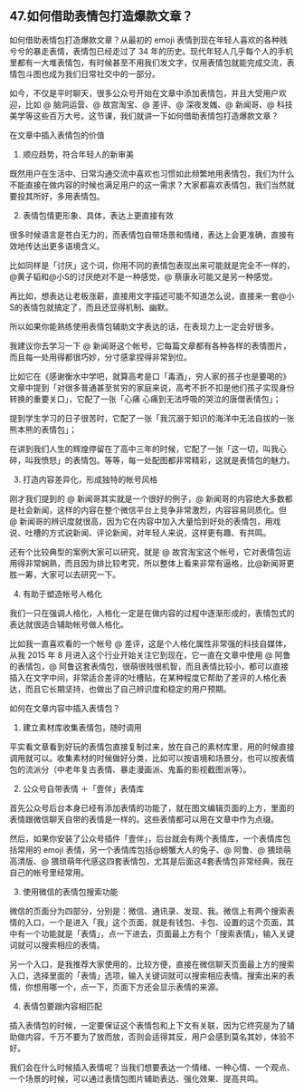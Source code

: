 ## 47.如何借助表情包打造爆款文章？
如何借助表情包打造爆款文章？从最初的 emoji 表情到现在年轻人喜欢的各种贱兮兮的暴走表情，表情包已经走过了 34 年的历史。现代年轻人几乎每个人的手机里都有一大堆表情包，有时候甚至不用我们发文字，仅用表情包就能完成交流，表情包斗图也成为我们日常社交中的一部分。


如今，不仅是平时聊天，很多公众号开始在文章中添加表情包，并且大受用户欢迎，比如 @ 脑洞运营、@ 故宫淘宝、@ 差评、@ 深夜发媸、@ 新闻哥、@ 科技美学等这些百万大号。这节课，我们就讲一下如何借助表情包打造爆款文章？


在文章中插入表情包的价值


1. 顺应趋势，符合年轻人的新审美

既然用户在生活中、日常沟通交流中喜欢也习惯如此频繁地用表情包，我们为什么不能直接在做内容的时候也满足用户的这一需求？大家都喜欢表情包，我们当然就要投其所好，多用表情包。 


2. 表情包情更形象、具体，表达上更直接有效

很多时候语言是苍白无力的，而表情包自带场景和情绪，表达上会更准确，直接有效地传达出更多语境含义。


比如同样是「讨厌」这个词，你用不同的表情包表现出来可能就是完全不一样的，@黄子韬和@小S的讨厌绝对不是一种感觉，@ 蔡康永可能又是另一种感觉。


再比如，想表达让老板涨薪，直接用文字描述可能不知道怎么说，直接来一套@小S的表情包就搞定了，而且还显得机制、幽默。


所以如果你能熟练使用表情包辅助文字表达的话，在表现力上一定会好很多。


我建议你去学习一下 @ 新闻哥这个帐号，它每篇文章都有各种各样的表情图片，而且每一处用得都很巧妙，分寸感拿捏得非常到位。


比如它在《感谢衡水中学吧，就算高考是口「毒酒」，穷人家的孩子也是要喝的》文章中提到「对很多普通甚至贫穷的家庭来说，高考不折不扣是他们孩子实现身份转换的重要关口」，它配了一张「心痛 心痛到无法呼吸的哭泣的唐僧表情包」；


提到学生学习的日子很苦时，它配了一张「我沉溺于知识的海洋中无法自拔的一张熊本熊的表情包」；


在讲到我们人生的辉煌停留在了高中三年的时候，它配了一张「这一切，叫我心碎，叫我愤怒」的表情包。等等，每一处配图都非常精彩，这就是表情包的魅力。


3. 打造内容差异化，形成独特的帐号风格

刚才我们提到的 @ 新闻哥其实就是一个很好的例子，@ 新闻哥的内容绝大多数都是社会新闻，这样的内容在整个微信平台上竞争非常激烈，内容容易同质化。但 @ 新闻哥的辨识度就很高，因为它在内容中加入大量恰到好处的表情包，用戏说、吐槽的方式说新闻、评论新闻，对年轻人来说，这样更有趣、有共鸣。 


还有个比较典型的案例大家可以研究，就是 @ 故宫淘宝这个帐号，它对表情包运用得非常娴熟，而且因为排比较考究，所以整体上看来非常有逼格，比@新闻哥更胜一筹，大家可以去研究一下。


4. 有助于塑造帐号人格化

我们一只在强调人格化，人格化一定是在做内容的过程中逐渐形成的，表情包式的表达就很适合辅助帐号做人格化。 


比如我一直喜欢看的一个帐号 @ 差评，这是个人格化属性非常强的科技自媒体，从我 2015 年 8 月进入这个行业开始关注它到现在，它一直在文章中使用 @ 阿鲁的表情包，@ 阿鲁这套表情包，很萌很贱很机智，而且表情比较小，都可以直接插入在文字中间，非常适合差评的吐槽贴，在某种程度它帮助了差评的人格化表达，而且它长期坚持，也做出了自己辨识度和稳定的用户预期。


如何在文章内容中插入表情包？


1. 建立素材库收集表情包，随时调用

平实看文章看到好玩的表情包直接复制过来，放在自己的素材库里，用的时候直接调用就可以。收集素材的时候做好分类，比如可以按语境和场景分，也可以按表情包的流派分（中老年复古表情、暴走漫画派、鬼畜的影视截图派等）。


2. 公众号自带表情 ＋「壹伴」表情库

首先公众号后台本身已经有添加表情的功能了，就在图文编辑页面的上方，里面的表情跟微信聊天自带的表情是一样的。这些表情都可以用在文章中作为点缀。


然后，如果你安装了公众号插件「壹伴」，后台就会有两个表情库，一个表情库包括常用的 emoji 表情，另一个表情库包括@螃蟹大人的兔子、@ 阿鲁、@ 猥琐萌高清版、@ 猥琐萌年代感这四套表情包，尤其是后面这4套表情包非常经典，我在自己的帐号里经常用。


3. 使用微信的表情包搜索功能

微信的页面分为四部分，分别是：微信、通讯录、发现、我。微信上有两个搜索表情的入口，一个是进入「我」这个页面，就是有钱包、卡包、设置的这个页面，其中有一个功能就是「表情」，点一下进去，页面最上方有个「搜索表情」，输入关键词就可以搜索相应的表情。


另一个入口，是我推荐大家使用的，比较方便，直接在微信聊天页面最上方的搜索入口，选择里面的「表情」选项，输入关键词就可以搜索相应表情。搜索出来的表情，你想用哪一个，点一下，页面下方还会显示表情的来源。


4. 表情包要跟内容相匹配

插入表情包的时候，一定要保证这个表情包和上下文有关联，因为它终究是为了辅助做内容，千万不要为了放而放，否则会适得其反，用户会感到莫名其妙，体验不好。


我们会在什么时候插入表情呢？当我们想要表达一个情绪、一种心情、一个观点、一个场景的时候，可以通过表情包图片辅助表达、强化效果、提高共鸣。

